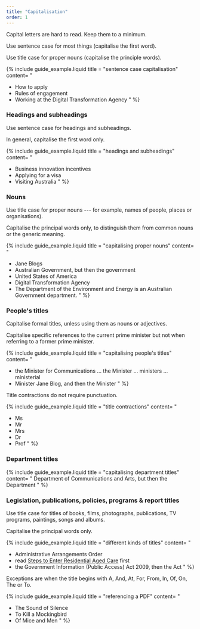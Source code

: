 ```yaml
---
title: "Capitalisation"
order: 1
---
```


Capital letters are hard to read. Keep them to a minimum.

Use sentence case for most things (capitalise the first word).

Use title case for proper nouns (capitalise the principle words).

{% include guide_example.liquid
  title = "sentence case capitalisation"
  content= "
- How to apply
- Rules of engagement
- Working at the Digital Transformation Agency
"
%}

### Headings and subheadings

Use sentence case for headings and subheadings.

In general, capitalise the first word only.

{% include guide_example.liquid
  title = "headings and subheadings"
  content= "
- Business innovation incentives
- Applying for a visa
- Visiting Australia
"
%}

### Nouns

Use title case for proper nouns --- for example, names of people, places or organisations).

Capitalise the principal words only, to distinguish them from common nouns or the generic meaning.

{% include guide_example.liquid
  title = "capitalising proper nouns"
  content= "
- Jane Blogs
- Australian Government, but then the government
- United States of America
- Digital Transformation Agency
- The Department of the Environment and Energy is an Australian Government department.
"
%}

### People's titles

Capitalise formal titles, unless using them as nouns or adjectives.

Capitalise specific references to the current prime minister but not when referring to a former prime minister.

{% include guide_example.liquid
  title = "capitalising people's titles"
  content= "
- the Minister for Communications ... the Minister ... ministers ... ministerial
- Minister Jane Blog, and then the Minister
"
%}

Title contractions do not require punctuation.

{% include guide_example.liquid
  title = "title contractions"
  content= "
- Ms
- Mr
- Mrs
- Dr
- Prof
"
%}

### Department titles

{% include guide_example.liquid
  title = "capitalising department titles"
  content= "
Department of Communications and Arts, but then the Department
"
%}

### Legislation, publications, policies, programs & report titles

Use title case for titles of books, films, photographs, publications, TV programs, paintings, songs and albums.

Capitalise the principal words only.

{% include guide_example.liquid
  title = "different kinds of titles"
  content= "
- Administrative Arrangements Order
- read [Steps to Enter Residential Aged Care]() first
- the Government Information (Public Access) Act 2009, then the Act
"
%}

Exceptions are when the title begins with
A, And, At, For, From, In, Of, On, The or To.

{% include guide_example.liquid
  title = "referencing a PDF"
  content= "
- The Sound of Silence
- To Kill a Mockingbird
- Of Mice and Men
"
%}
